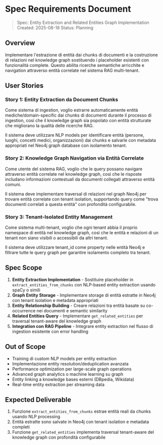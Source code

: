 # Spec Requirements Document

> Spec: Entity Extraction and Related Entities Graph Implementation
> Created: 2025-08-18
> Status: Planning

## Overview

Implementare l'estrazione di entità dai chunks di documenti e la costruzione di relazioni nel knowledge graph sostituendo i placeholder esistenti con funzionalità complete. Questo abilita ricerche semantiche arricchite e navigation attraverso entità correlate nel sistema RAG multi-tenant.

## User Stories

### Story 1: Entity Extraction da Document Chunks

Come sistema di ingestion, voglio estrarre automaticamente entità mediche/domain-specific dai chunks di documenti durante il processo di ingestion, così che il knowledge graph sia popolato con entità strutturate che migliorano la qualità delle ricerche RAG.

Il sistema deve utilizzare NLP models per identificare entità (persone, luoghi, concetti medici, organizzazioni) dai chunks e salvarle con metadata appropriati nel Neo4j graph database con isolamento tenant.

### Story 2: Knowledge Graph Navigation via Entità Correlate

Come utente del sistema RAG, voglio che le query possano navigare attraverso entità correlate nel knowledge graph, così che le risposte includano informazioni contestuali da documenti collegati attraverso entità comuni.

Il sistema deve implementare traversal di relazioni nel graph Neo4j per trovare entità correlate con tenant isolation, supportando query come "trova documenti correlati a questa entità" con profondità configurabile.

### Story 3: Tenant-Isolated Entity Management

Come sistema multi-tenant, voglio che ogni tenant abbia il proprio namespace di entità nel knowledge graph, così che le entità e relazioni di un tenant non siano visibili o accessibili da altri tenant.

Il sistema deve utilizzare tenant_id come property nelle entità Neo4j e filtrare tutte le query graph per garantire isolamento completo tra tenant.

## Spec Scope

1. **Entity Extraction Implementation** - Sostituire placeholder in `extract_entities_from_chunks` con NLP-based entity extraction usando spaCy o simili
2. **Graph Entity Storage** - Implementare storage di entità estratte in Neo4j con tenant isolation e metadata appropriati
3. **Entity Relationship Building** - Creare relazioni tra entità basate su co-occurrence nei documenti e semantic similarity
4. **Related Entities Query** - Implementare `get_related_entities` per traversal tenant-aware del knowledge graph
5. **Integration con RAG Pipeline** - Integrare entity extraction nel flusso di ingestion esistente con error handling

## Out of Scope

- Training di custom NLP models per entity extraction
- Implementazione entity resolution/deduplication avanzata  
- Performance optimization per large-scale graph operations
- Advanced graph analytics o machine learning su graph
- Entity linking a knowledge bases esterni (DBpedia, Wikidata)
- Real-time entity extraction per streaming data

## Expected Deliverable

1. Funzione `extract_entities_from_chunks` estrae entità reali da chunks usando NLP processing
2. Entità estratte sono salvate in Neo4j con tenant isolation e metadata completi
3. Funzione `get_related_entities` implementa traversal tenant-aware del knowledge graph con profondità configurabile